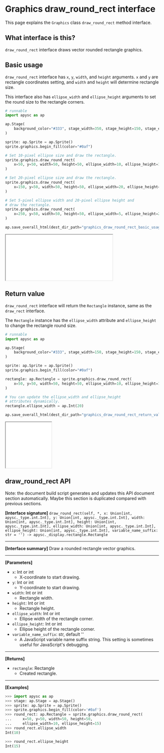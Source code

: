# Graphics draw_round_rect interface

This page explains the `Graphics` class `draw_round_rect` method interface.

## What interface is this?

`draw_round_rect` interface draws vector rounded rectangle graphics.

## Basic usage

`draw_round_rect` interface has `x`, `y`, `width`, and `height` arguments. `x` and `y` are rectangle coordinates setting, and `width` and `height` will determine rectangle size.

This interface also has `ellipse_width` and `ellipse_height` arguments to set the round size to the rectangle corners.

```py
# runnable
import apysc as ap

ap.Stage(
    background_color="#333", stage_width=350, stage_height=150, stage_elem_id="stage"
)

sprite: ap.Sprite = ap.Sprite()
sprite.graphics.begin_fill(color="#0af")

# Set 10-pixel ellipse size and draw the rectangle.
sprite.graphics.draw_round_rect(
    x=50, y=50, width=50, height=50, ellipse_width=10, ellipse_height=10
)

# Set 20-pixel ellipse size and draw the rectangle.
sprite.graphics.draw_round_rect(
    x=150, y=50, width=50, height=50, ellipse_width=20, ellipse_height=20
)

# Set 5-pixel ellipse width and 20-pixel ellipse height and
# draw the rectangle.
sprite.graphics.draw_round_rect(
    x=250, y=50, width=50, height=50, ellipse_width=5, ellipse_height=20
)

ap.save_overall_html(dest_dir_path="graphics_draw_round_rect_basic_usage/")
```

<iframe src="static/graphics_draw_round_rect_basic_usage/index.html" width="350" height="150"></iframe>

## Return value

`draw_round_rect` interface will return the `Rectangle` instance, same as the `draw_rect` interface.

The `Rectangle` instance has the `ellipse_width` attribute and `ellipse_height` to change the rectangle round size.

```py
# runnable
import apysc as ap

ap.Stage(
    background_color="#333", stage_width=150, stage_height=150, stage_elem_id="stage"
)

sprite: ap.Sprite = ap.Sprite()
sprite.graphics.begin_fill(color="#0af")

rectangle: ap.Rectangle = sprite.graphics.draw_round_rect(
    x=50, y=50, width=50, height=50, ellipse_width=10, ellipse_height=10
)

# You can update the ellipse_width and ellipse_height
# attributes dynamically.
rectangle.ellipse_width = ap.Int(20)

ap.save_overall_html(dest_dir_path="graphics_draw_round_rect_return_value/")
```

<iframe src="static/graphics_draw_round_rect_return_value/index.html" width="150" height="150"></iframe>


## draw_round_rect API

<!-- Docstring: apysc._display.graphics.Graphics.draw_round_rect -->

<span class="inconspicuous-txt">Note: the document build script generates and updates this API document section automatically. Maybe this section is duplicated compared with previous sections.</span>

**[Interface signature]** `draw_round_rect(self, *, x: Union[int, apysc._type.int.Int], y: Union[int, apysc._type.int.Int], width: Union[int, apysc._type.int.Int], height: Union[int, apysc._type.int.Int], ellipse_width: Union[int, apysc._type.int.Int], ellipse_height: Union[int, apysc._type.int.Int], variable_name_suffix: str = '') -> apysc._display.rectangle.Rectangle`<hr>

**[Interface summary]** Draw a rounded rectangle vector graphics.<hr>

**[Parameters]**

- `x`: Int or int
  - X-coordinate to start drawing.
- `y`: Int or int
  - Y-coordinate to start drawing.
- `width`: Int or int
  - Rectangle width.
- `height`: Int or int
  - Rectangle height.
- `ellipse_width`: Int or int
  - Ellipse width of the rectangle corner.
- `ellipse_height`: Int or int
  - Ellipse height of the rectangle corner.
- `variable_name_suffix`: str, default ''
  - A JavaScript variable name suffix string. This setting is sometimes useful for JavaScript's debugging.

<hr>

**[Returns]**

- `rectangle`: Rectangle
  - Created rectangle.

<hr>

**[Examples]**

```py
>>> import apysc as ap
>>> stage: ap.Stage = ap.Stage()
>>> sprite: ap.Sprite = ap.Sprite()
>>> sprite.graphics.begin_fill(color='#0af')
>>> round_rect: ap.Rectangle = sprite.graphics.draw_round_rect(
...     x=50, y=50, width=50, height=50,
...     ellipse_width=10, ellipse_height=15)
>>> round_rect.ellipse_width
Int(10)

>>> round_rect.ellipse_height
Int(15)
```